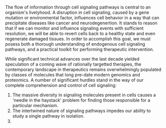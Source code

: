 <!-- What is the Problem -->
The flow of information through cell signaling pathways is central to an organism's livelyhood. A disruption in cell signaling, caused by a gene mutation or environmental factor, influences cell behavior in a way that can precipitate diseases like cancer and neurodegenertion. It stands to reason that if we can monitor and influence signaling events with sufficient resolution, we will be able to revert cells back to a healthy state and even regenerate damaged tissues. In order to accomplish this goal, we must posess both a thorough understanding of endogenous cell signaling pathways, and a practical toolkit for performing therapeutic intervention. <!-- Consider Changing 'therapeutic intervention' to 'perturbation' -->

<!-- Why is the problem hard? -->
While significant technical advances over the last decade yielded speculation of a coming wave of rationally targetted therapies, the contemporary landscape in therapeutics remains overwhelmingly populated by classes of molecules that long pre-date modern genomics and proteomics. A number of significant hurdles stand in the way of our complete comprehension and control of cell signaling:

1. The massive diversity in signaling molecules present in cells causes a 'needle in the haystack' problem for finding those responsible for a particular mechanism.
2. The intertwined nature of signaling pathways impedes our ability to study a single pathway in isolation.
3. 

<!-- What is your approach/result to solving this problem? -->
